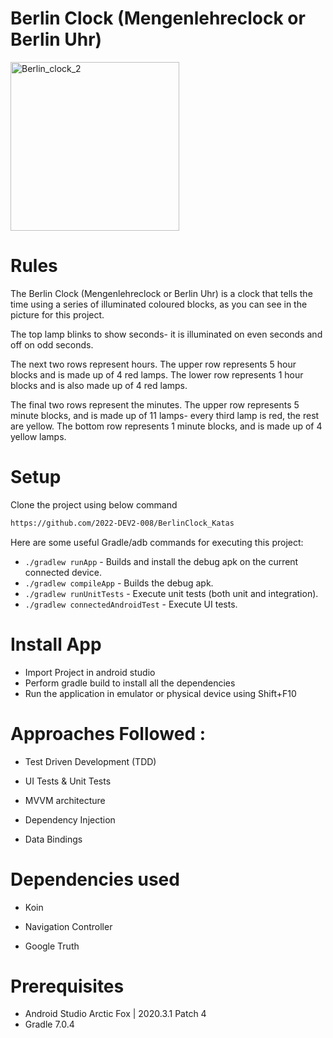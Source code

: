 # Berlin Clock (Mengenlehreclock or Berlin Uhr)



<img width="270" alt="Berlin_clock_2" src="https://user-images.githubusercontent.com/112353324/187903784-dc0ee1bf-62aa-44cf-ac8c-f35467d91aea.png">

# Rules
The Berlin Clock (Mengenlehreclock or Berlin Uhr) is a clock that tells the time using a series of illuminated coloured blocks, as you can see in the picture for this project.

The top lamp blinks to show seconds- it is illuminated on even seconds and off on odd seconds.

The next two rows represent hours. The upper row represents 5 hour blocks and is made up of 4 red lamps. The lower row represents 1 hour blocks and is also made up of 4 red lamps.

The final two rows represent the minutes. The upper row represents 5 minute blocks, and is made up of 11 lamps- every third lamp is red, the rest are yellow. The bottom row represents 1 minute blocks, and is made up of 4 yellow lamps.

# Setup

Clone the project using below command

```bash
https://github.com/2022-DEV2-008/BerlinClock_Katas
```

Here are some useful Gradle/adb commands for executing this project:

 * `./gradlew runApp` - Builds and install the debug apk on the current connected device.
 * `./gradlew compileApp` - Builds the debug apk.
 * `./gradlew runUnitTests` - Execute unit tests (both unit and integration).
 * `./gradlew connectedAndroidTest` - Execute UI tests.

# Install App

- Import Project in android studio
- Perform gradle build to install all the dependencies
- Run the application in emulator or physical device using Shift+F10

# Approaches Followed :

- Test Driven Development (TDD)

- UI Tests & Unit Tests

- MVVM architecture

- Dependency Injection

- Data Bindings

# Dependencies used
 
 - Koin
 
 - Navigation Controller
 
 - Google Truth

# Prerequisites
- Android Studio Arctic Fox | 2020.3.1 Patch 4
- Gradle 7.0.4
